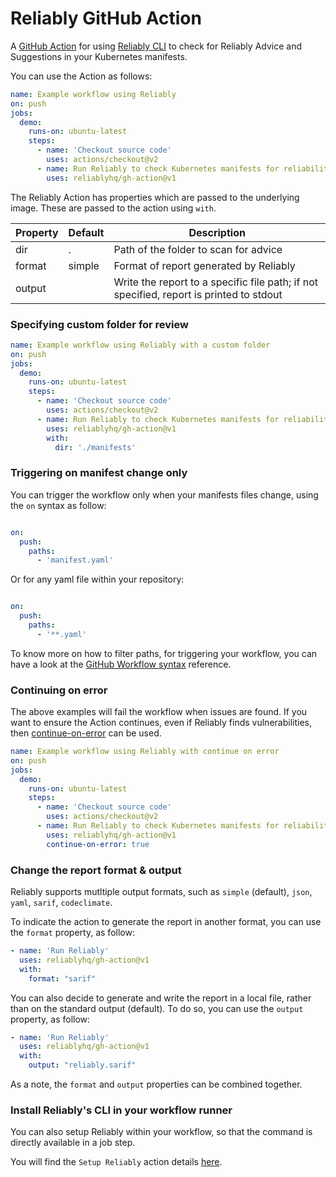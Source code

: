 # Reliably GitHub Action

A [GitHub Action](https://github.com/features/actions) for using
[Reliably CLI](https://github.com/reliablyhq/cli) to check for
Reliably Advice and Suggestions in your Kubernetes manifests.


You can use the Action as follows:

```yaml
name: Example workflow using Reliably
on: push
jobs:
  demo:
    runs-on: ubuntu-latest
    steps:
      - name: 'Checkout source code'
        uses: actions/checkout@v2
      - name: Run Reliably to check Kubernetes manifests for reliability advice
        uses: reliablyhq/gh-action@v1
```

The Reliably Action has properties which are passed to the underlying image.
These are passed to the action using `with`.

| Property | Default | Description |
| --- | --- | --- |
| dir | . | Path of the folder to scan for advice |
| format | simple | Format of report generated by Reliably |
| output | | Write the report to a specific file path; if not specified, report is printed to stdout |


### Specifying custom folder for review

```yaml
name: Example workflow using Reliably with a custom folder
on: push
jobs:
  demo:
    runs-on: ubuntu-latest
    steps:
      - name: 'Checkout source code'
        uses: actions/checkout@v2
      - name: Run Reliably to check Kubernetes manifests for reliability advice
        uses: reliablyhq/gh-action@v1
        with:
          dir: './manifests'
```

### Triggering on manifest change only

You can trigger the workflow only when your manifests files change,
using the `on` syntax as follow:

```yaml

on:
  push:
    paths:
      - 'manifest.yaml'
```

Or for any yaml file within your repository:

```yaml

on:
  push:
    paths:
      - '**.yaml'
```

To know more on how to filter paths, for triggering your workflow,
you can have a look at the [GitHub Workflow syntax](https://docs.github.com/en/free-pro-team@latest/actions/reference/workflow-syntax-for-github-actions#onpushpull_requestpaths) reference.


### Continuing on error

The above examples will fail the workflow when issues are found.
If you want to ensure the Action continues, even if Reliably finds vulnerabilities,
then [continue-on-error](https://docs.github.com/en/actions/reference/workflow-syntax-for-github-actions#jobsjob_idstepscontinue-on-error) can be used.


```yaml
name: Example workflow using Reliably with continue on error
on: push
jobs:
  demo:
    runs-on: ubuntu-latest
    steps:
      - name: 'Checkout source code'
        uses: actions/checkout@v2
      - name: Run Reliably to check Kubernetes manifests for reliability advice
        uses: reliablyhq/gh-action@v1
        continue-on-error: true
```


### Change the report format & output

Reliably supports mutltiple output formats, such as `simple` (default),
`json`, `yaml`, `sarif`, `codeclimate`.

To indicate the action to generate the report in another format, you can
use the `format` property, as follow:

```yaml
- name: 'Run Reliably'
  uses: reliablyhq/gh-action@v1
  with:
    format: "sarif"
```

You can also decide to generate and write the report in a local file,
rather than on the standard output (default). To do so, you can use the
`output` property, as follow:

```yaml
- name: 'Run Reliably'
  uses: reliablyhq/gh-action@v1
  with:
    output: "reliably.sarif"
```

As a note, the `format` and `output` properties can be combined together.

### Install Reliably's CLI in your workflow runner

You can also setup Reliably within your workflow, so that the command
is directly available in a job step.

You will find the `Setup Reliably` action details [here](https://github.com/reliablyhq/gh-action/tree/main/setup).